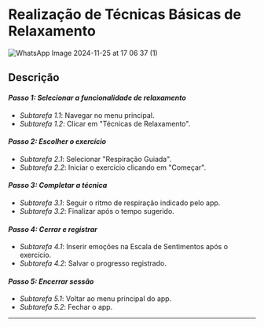 # Realização de Técnicas Básicas de Relaxamento

![WhatsApp Image 2024-11-25 at 17 06 37 (1)](https://github.com/user-attachments/assets/878dace9-32de-4e94-88a0-7dea0624fb95)


## Descrição

#### *Passo 1: Selecionar a funcionalidade de relaxamento*  
- *Subtarefa 1.1*: Navegar no menu principal.  
- *Subtarefa 1.2*: Clicar em "Técnicas de Relaxamento".  

#### *Passo 2: Escolher o exercício*  
- *Subtarefa 2.1*: Selecionar "Respiração Guiada".  
- *Subtarefa 2.2*: Iniciar o exercício clicando em "Começar".  

#### *Passo 3: Completar a técnica*  
- *Subtarefa 3.1*: Seguir o ritmo de respiração indicado pelo app.  
- *Subtarefa 3.2*: Finalizar após o tempo sugerido.  

#### *Passo 4: Cerrar e registrar*  
- *Subtarefa 4.1*: Inserir emoções na Escala de Sentimentos após o exercício.  
- *Subtarefa 4.2*: Salvar o progresso registrado.  

#### *Passo 5: Encerrar sessão*  
- *Subtarefa 5.1*: Voltar ao menu principal do app.  
- *Subtarefa 5.2*: Fechar o app.

---
